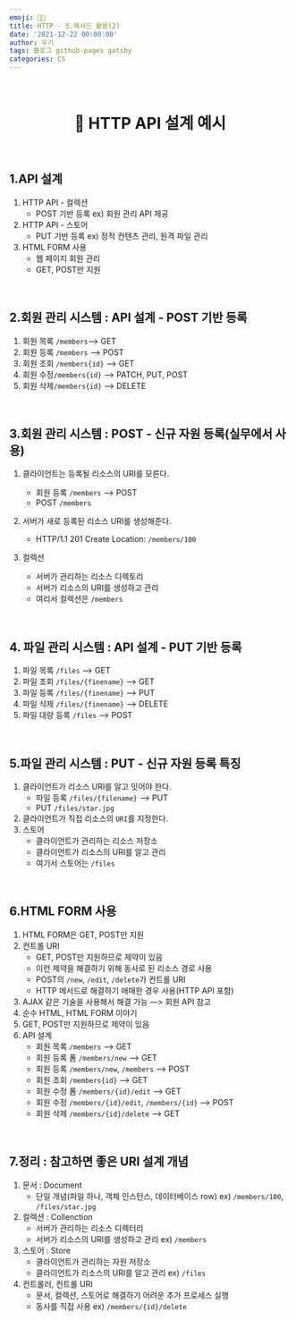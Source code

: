 ```yaml
---
emoji: 👨‍💻
title: HTTP - 5.메서드 활용(2)
date: '2021-12-22 00:00:00'
author: 우기
tags: 블로그 github-pages gatsby
categories: CS
---
```


<br>

<h1 align="center">
  👋  HTTP API 설계 예시
</h1>

<br>

## 1.API 설계

1. HTTP API - 컬렉션
   - POST 기반 등록 ex) 회원 관리 API 제공
2. HTTP API - 스토어
   - PUT 기반 등록 ex) 정적 컨텐츠 관리, 원격 파일 관리
3. HTML FORM 사용
   - 웹 페이지 회원 관리
   - GET, POST만 지원

<br>

## 2.회원 관리 시스템 : API 설계 - POST 기반 등록

1. 회원 목록 `/members`—> GET
2. 회원 등록 `/members` —> POST
3. 회원 조회 `/members{id}` —> GET
4. 회원 수정`/members{id}` —> PATCH, PUT, POST
5. 회원 삭제`/members{id}` —> DELETE

<br>

## 3.회원 관리 시스템 : POST - 신규 자원 등록(실무에서 사용)

1. 클라이언트는 등록될 리소스의 URI를 모른다.

   - 회원 등록 `/members` —> POST
   - POST `/members`

2. 서버가 새로 등록된 리소스 URI를 생성해준다.

   - HTTP/1.1 201 Create Location: `/members/100`

3. 컬렉션
   - 서버가 관리하는 리소스 디렉토리
   - 서버가 리소스의 URI를 생성하고 관리
   - 여리서 컬렉션은 `/members`

<br>

## 4. 파일 관리 시스템 : API 설계 - PUT 기반 등록

1. 파일 목록 `/files` —> GET
2. 파일 조회 `/files/{finename}` —> GET
3. 파일 등록 `/files/{finename}` —> PUT
4. 파일 삭제 `/files/{finename}` —> DELETE
5. 파일 대량 등록 `/files` —> POST

<br>

## 5.파일 관리 시스템 : PUT - 신규 자원 등록 특징

1. 클라이언트가 리소스 URI를 알고 잇어야 한다.
   - 파일 등록 `/files/{filename}` —> PUT
   - PUT `/files/star.jpg`
2. 클라이언트가 직접 리소스의 `URI`를 지정한다.
3. 스토어
   - 클라이언트가 관리하는 리소스 저장소
   - 클라이언트가 리소스의 URI를 알고 관리
   - 여기서 스토어는 `/files`

<br>

## 6.HTML FORM 사용

1. HTML FORM은 GET, POST만 지원
2. 컨트롤 URI
   - GET, POST만 지원하므로 제약이 있음
   - 이런 제약을 해결하기 위해 동사로 된 리소스 경로 사용
   - POST의 `/new`, `/edit`, `/delete`가 컨트롤 URI
   - HTTP 메서드로 해결하기 애매한 경우 사용(HTTP API 포함)
3. AJAX 같은 기술을 사용해서 해결 가능 —> 회원 API 참고
4. 순수 HTML, HTML FORM 이야기
5. GET, POST만 지원하므로 제약이 있음
6. API 설계
   - 회원 목록 `/members` —> GET
   - 회원 등록 폼 `/members/new` —> GET
   - 회원 등록 `/members/new`, `/members` —> POST
   - 회원 조회 `/members{id}` —> GET
   - 회원 수정 폼 `/members/{id}/edit` —> GET
   - 회원 수정 `/members/{id}/edit`, `/members/{id}` —> POST
   - 회원 삭제 `/members/{id}/delete` —> GET

<br>

## 7.정리 : 참고하면 좋은 URI 설계 개념

1. 문서 : Document
   - 단일 개념(파일 하나, 객체 인스턴스, 데이터베이스 row) ex) `/members/100`, `/files/star.jpg`
2. 컬렉션 : Collenction
   - 서버가 관리하는 리소스 디렉터리
   - 서버가 리소스의 URI를 생성하고 관리
     ex) `/members`
3. 스토어 : Store
   - 클라이언트가 관리하는 자원 저장소
   - 클라이언트가 리소스의 URI를 알고 관리 ex) `/files`
4. 컨트롤러, 컨트롤 URI
   - 문서, 컬렉션, 스토어로 해결하기 어려운 추가 프로세스 실행
   - 동사를 직접 사용 ex) `/members/{id}/delete`

```toc

```
